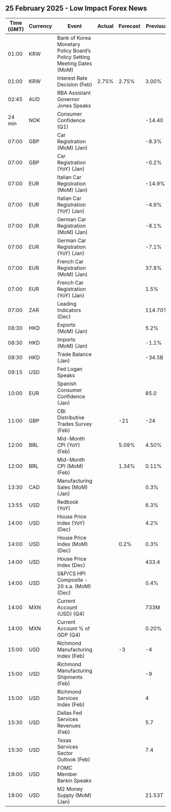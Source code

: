 ## 25 February 2025 - Low Impact Forex News

| Time (GMT) | Currency | Event | Actual | Forecast | Previous |
|------|----------|-------|--------|----------|----------|
| 01:00 | KRW | Bank of Korea Monetary Policy Board’s Policy Setting Meeting Dates (MoM) |  |  |  |
| 01:00 | KRW | Interest Rate Decision (Feb) | 2.75% | 2.75% | 3.00% |
| 02:45 | AUD | RBA Assistant Governor Jones Speaks |  |  |  |
| 24 min | NOK | Consumer Confidence (Q1) |  |  | -14.40 |
| 07:00 | GBP | Car Registration (MoM) (Jan) |  |  | -8.3% |
| 07:00 | GBP | Car Registration (YoY) (Jan) |  |  | -0.2% |
| 07:00 | EUR | Italian Car Registration (MoM) (Jan) |  |  | -14.9% |
| 07:00 | EUR | Italian Car Registration (YoY) (Jan) |  |  | -4.9% |
| 07:00 | EUR | German Car Registration (MoM) (Jan) |  |  | -8.1% |
| 07:00 | EUR | German Car Registration (YoY) (Jan) |  |  | -7.1% |
| 07:00 | EUR | French Car Registration (MoM) (Jan) |  |  | 37.8% |
| 07:00 | EUR | French Car Registration (YoY) (Jan) |  |  | 1.5% |
| 07:00 | ZAR | Leading Indicators (Dec) |  |  | 114.70% |
| 08:30 | HKD | Exports (MoM) (Jan) |  |  | 5.2% |
| 08:30 | HKD | Imports (MoM) (Jan) |  |  | -1.1% |
| 08:30 | HKD | Trade Balance (Jan) |  |  | -34.5B |
| 09:15 | USD | Fed Logan Speaks |  |  |  |
| 10:00 | EUR | Spanish Consumer Confidence (Jan) |  |  | 85.0 |
| 11:00 | GBP | CBI Distributive Trades Survey (Feb) |  | -21 | -24 |
| 12:00 | BRL | Mid-Month CPI (YoY) (Feb) |  | 5.09% | 4.50% |
| 12:00 | BRL | Mid-Month CPI (MoM) (Feb) |  | 1.34% | 0.11% |
| 13:30 | CAD | Manufacturing Sales (MoM) (Jan) |  |  | 0.3% |
| 13:55 | USD | Redbook (YoY) |  |  | 6.3% |
| 14:00 | USD | House Price Index (YoY) (Dec) |  |  | 4.2% |
| 14:00 | USD | House Price Index (MoM) (Dec) |  | 0.2% | 0.3% |
| 14:00 | USD | House Price Index (Dec) |  |  | 433.4 |
| 14:00 | USD | S&P/CS HPI Composite - 20 s.a. (MoM) (Dec) |  |  | 0.4% |
| 14:00 | MXN | Current Account (USD) (Q4) |  |  | 733M |
| 14:00 | MXN | Current Account % of GDP (Q4) |  |  | 0.20% |
| 15:00 | USD | Richmond Manufacturing Index (Feb) |  | -3 | -4 |
| 15:00 | USD | Richmond Manufacturing Shipments (Feb) |  |  | -9 |
| 15:00 | USD | Richmond Services Index (Feb) |  |  | 4 |
| 15:30 | USD | Dallas Fed Services Revenues (Feb) |  |  | 5.7 |
| 15:30 | USD | Texas Services Sector Outlook (Feb) |  |  | 7.4 |
| 18:00 | USD | FOMC Member Barkin Speaks |  |  |  |
| 18:00 | USD | M2 Money Supply (MoM) (Jan) |  |  | 21.53T |

